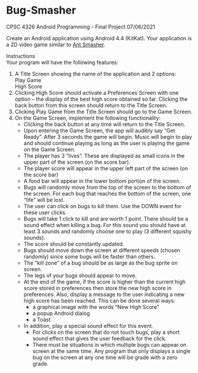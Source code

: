 # Bug-Smasher
CPSC 4326 Android Programming - Final Project 07/06/2021

Create an Android application using Android 4.4 (KitKat).  Your application is a 2D video game similar to [Ant Smasher](https://play.google.com/store/apps/details?id=com.bestcoolfungames.antsmasher&amp;hl=en).

Instructions  
Your program will have the following features:
1) A Title Screen showing the name of the application and 2 options:  
	Play Game  
	High Score
2) Clicking High Score should activate a Preferences Screen with one option – the display of the best high score obtained so far. Clicking the back button from this screen should return to the Title Screen.
3) Clicking Play Game from the Title Screen should go to the Game Screen.
4) On the Game Screen, implement the following functionality:
	- Clicking the back button at any time will return to the Title Screen.
	- Upon entering the Game Screen, the app will audibly say “Get Ready”.  After 3 seconds the game will begin.  Music will begin to play and should continue playing as long as the user is playing the game on the Game Screen.
	- The player has 3 “lives”.  These are displayed as small icons in the upper part of the screen (on the score bar).
	- The player score will appear in the upper left part of the screen (on the score bar)
	- A food bar will appear in the lower bottom portion of the screen.
	- Bugs will randomly move from the top of the screen to the bottom of the screen.  For each bug that reaches the bottom of the screen, one “life” will be lost.
	- The user can click on bugs to kill them.  Use the DOWN event for these user clicks.
	- Bugs will take 1 click to kill and are worth 1 point. There should be a sound effect when killing a bug.  For this sound you should have at least 3 sounds and randomly choose one to play (3 different squishy sounds).  
	- The score should be constantly updated.
	- Bugs should move down the screen at different speeds (chosen randomly) since some bugs will be faster than others.
	- The “kill zone” of a bug should be as large as the bug sprite on screen.
	- The legs of your bugs should appear to move.
	- At the end of the game, if the score is higher than the current high score stored in preferences then store the new high score in preferences.  Also, display a message to the user indicating a new high score has been reached. This can be done several ways: 
	  - a graphical image with the words “New High Score”
	  - a popup Android dialog 
	  - a Toast  
    - In addition, play a special sound effect for this event.
	    - For clicks on the screen that do not touch bugs, play a short sound effect that gives the user feedback for the click.
	    - There must be situations in which multiple bugs can appear on screen at the same time.  Any program that only displays a single bug on the screen at any one time will be grade with a zero grade.
